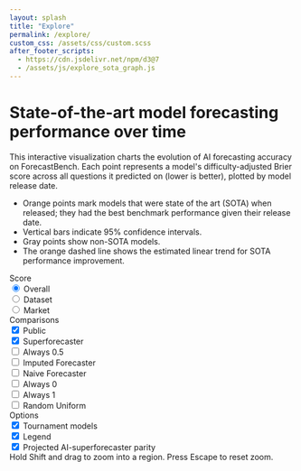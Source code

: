 ```yaml
---
layout: splash
title: "Explore"
permalink: /explore/
custom_css: /assets/css/custom.scss
after_footer_scripts:
  - https://cdn.jsdelivr.net/npm/d3@7
  - /assets/js/explore_sota_graph.js
---
```


<div class="leaderboard-wrapper">
  <h1 class="leaderboard-title">State-of-the-art model forecasting performance over time</h1>
  <p>This interactive visualization charts the evolution of AI forecasting accuracy on ForecastBench.
  Each point represents a model's difficulty-adjusted Brier score across all questions it predicted on (lower is better), plotted by model release date.
  <ul>
  <li>Orange points mark models that were state of the art (SOTA) when released; they had the best benchmark performance given their release date.</li>
  <li>Vertical bars indicate 95% confidence intervals.</li>
  <li>Gray points show non-SOTA models.</li>
  <li>The orange dashed line shows the estimated linear trend for SOTA performance improvement.</li>
  </ul></p>
  <div class="chart-container">
    <div class="controls">
      <div class="control-section">
        <div class="control-label">Score</div>
        <div class="segmented-control">
          <div class="segmented-option">
            <input type="radio" id="type_overall" name="typeSelect" value="overall" checked>
            <label for="type_overall">Overall</label>
          </div>
          <div class="segmented-option">
            <input type="radio" id="type_dataset" name="typeSelect" value="dataset">
            <label for="type_dataset">Dataset</label>
          </div>
          <div class="segmented-option">
            <input type="radio" id="type_market" name="typeSelect" value="market">
            <label for="type_market">Market</label>
          </div>
        </div>
      </div>
      <div class="control-section">
        <div class="control-label">Comparisons</div>
        <div class="tag-selection">
          <div class="tag-option">
            <input type="checkbox" id="bench_public" value="public" checked>
            <label for="bench_public">Public</label>
          </div>
          <div class="tag-option">
            <input type="checkbox" id="bench_superforecaster" value="superforecaster" checked>
            <label for="bench_superforecaster">Superforecaster</label>
          </div>
          <div class="tag-option">
            <input type="checkbox" id="bench_always_0.5" value="always_0.5">
            <label for="bench_always_0.5">Always 0.5</label>
          </div>
          <div class="tag-option">
            <input type="checkbox" id="bench_imputed" value="imputed">
            <label for="bench_imputed">Imputed Forecaster</label>
          </div>
          <div class="tag-option">
            <input type="checkbox" id="bench_naive" value="naive">
            <label for="bench_naive">Naive Forecaster</label>
          </div>
          <div class="tag-option">
            <input type="checkbox" id="bench_always_0" value="always_0">
            <label for="bench_always_0">Always 0</label>
          </div>
          <div class="tag-option">
            <input type="checkbox" id="bench_always_1" value="always_1">
            <label for="bench_always_1">Always 1</label>
          </div>
          <div class="tag-option">
            <input type="checkbox" id="bench_random_uniform" value="random_uniform">
            <label for="bench_random_uniform">Random Uniform</label>
          </div>
        </div>
      </div>
      <div class="control-section">
        <div class="control-label">Options</div>
        <div class="toggle-section">
          <label class="toggle-switch">
            <input type="checkbox" id="includeFreeze" checked>
            <span class="toggle-slider"></span>
          </label>
          <label for="includeFreeze" class="toggle-label">Tournament models</label>
        </div>
        <div class="toggle-section">
          <label class="toggle-switch">
            <input type="checkbox" id="showLegend" checked>
            <span class="toggle-slider"></span>
          </label>
          <label for="showLegend" class="toggle-label">Legend</label>
        </div>
        <div class="toggle-section">
          <label class="toggle-switch">
            <input type="checkbox" id="showIntersection" checked>
            <span class="toggle-slider"></span>
          </label>
          <label for="showIntersection" class="toggle-label">Projected AI-superforecaster parity</label>
        </div>
      </div>
    </div>
    <div id="chart"></div>
    <div class="instruction">Hold Shift and drag to zoom into a region. Press Escape to reset zoom.</div>
  </div>
</div>

<div id="tooltip" class="tooltip"></div>
